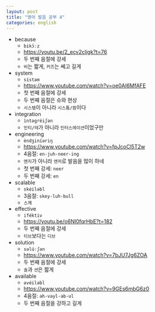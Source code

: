 ```yaml
---
layout: post
title: "영어 발음 공부 4"
categories: english
---
```


- because
  - `bikɔ́ːz`
  - https://youtu.be/2_ecv2cligk?t=76
  - 두 번째 음절에 강세
  - `비`는 짧게, `커즈`는 쎄고 길게
- system
  - `sístəm`
  - https://www.youtube.com/watch?v=oe0AI6MfAFE
  - 첫 번째 음절에 강세
  - 두 번째 음절은 슈와 현상
  - `시스템`이 아니라 `시스틈/뜸`이다
- integration
  - `ìntəgréiʃən`
  - `인티/테`가 아니라 `인터스레이션`이었구만
- engineering
  - `èndʒiníəriŋ`
  - https://www.youtube.com/watch?v=fpJcoCl5T2w
  - 4음절: `en-juh-neer-ing`
  - `엔지`가 아니라 `엔저`로 발음을 많이 하네
  - 첫 번째 강세: `neer`
  - 두 번째 강세: `en`
- scalable
  - `skéiləbl`
  - 3음절: `skey-luh-bull`
  - `스께`
- effective
  - `iféktiv`
  - https://youtu.be/o6NI0fqrHbE?t=182
  - 두 번째 음절에 강세
  - `티브`보다는 `디브`
- solution
  - `səlúːʃən`
  - https://www.youtube.com/watch?v=7bJU7Jg6ZOA
  - 두 번째 음절에 강세
  - `솔`과 `션`은 짧게
- available
  - `əvéiləbl`
  - https://www.youtube.com/watch?v=9GEs6mbG6z0
  - 4음절: `ah-vayl-ab-ul`
  - 두 번째 음절을 강하고 길게
